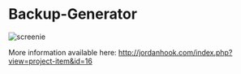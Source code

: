 # Backup-Generator

![screenie](https://embed.gyazo.com/18e29315826c61f0abf5225bd8049a82.png)

More information available here: http://jordanhook.com/index.php?view=project-item&id=16
